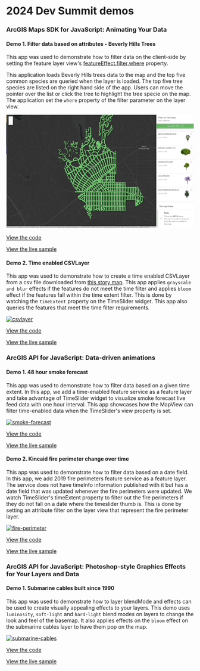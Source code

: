# 2024 Dev Summit demos

### ArcGIS Maps SDK for JavaScript: Animating Your Data​

<a name="client-side-featurelayer"/>

#### Demo 1. Filter data based on attributes - Beverly Hills Trees

This app was used to demonstrate how to filter data on the client-side by setting the feature layer view's [featureEffect.filter.where](https://developers.arcgis.com/javascript/latest/api-reference/esri-layers-support-FeatureFilter.html) property.

This application loads Beverly Hills trees data to the map and the top five common species are queried when the layer is loaded. The top five tree species are listed on the right hand side of the app. Users can move the pointer over the list or click the tree to highlight the tree specie on the map. The application set the `where` property of the filter parameter on the layer view.

[![attribute-filter](https://github.com/ubatsukh/arcgis-js-api-demos/blob/master/devsummit2024/images/beverly-hills-trees.gif)](https://ubatsukh.github.io/arcgis-js-api-demos/devsummit2024/beverly-hills-trees.html)

[View the code](https://github.com/ubatsukh/arcgis-js-api-demos/blob/master/devsummit2024/beverly-hills-trees.html)

[View the live sample](https://ubatsukh.github.io/arcgis-js-api-demos/devsummit2024/beverly-hills-trees.html)

<a name="time-enabled-csv"/>

#### Demo 2. Time enabled CSVLayer

This app was used to demonstrate how to create a time enabled CSVLayer from a csv file downloaded from [this story map](http://storymaps.esri.com/stories/2016/nps-centennial/). This app applies `grayscale and blur` effects if the features do not meet the time filter and applies `bloom` effect if the features fall within the time extent filter. This is done by watching the `timeExtent` property on the TimeSlider widget. This app also queries the features that meet the time filter requirements. <br/>

[![csvlayer](https://github.com/ubatsukh/arcgis-js-api-demos/blob/master/devsummit2021/images/time-enabled-csvlayer.gif)](https://ubatsukh.github.io/arcgis-js-api-demos/devsummit2021/csvLayer-nps/)

[View the code](https://github.com/ubatsukh/arcgis-js-api-demos/tree/master/devsummit2021/csvLayer-nps)

[View the live sample](https://ubatsukh.github.io/arcgis-js-api-demos/devsummit2021/csvLayer-nps/)

### ArcGIS API for JavaScript: Data-driven animations

<a name="time-enabled-layer"/>

#### Demo 1. 48 hour smoke forecast

This app was used to demonstrate how to filter data based on a given time extent. In this app, we add a time-enabled feature service as a feature layer and take advantage of TimeSlider widget to visualize smoke forecast live feed data with one hour interval. This app showcases how the MapView can filter time-enabled data when the TimeSlider's view property is set.

[![smoke-forecast](https://github.com/ubatsukh/arcgis-js-api-demos/blob/master/devsummit2021/images/wildfire-effect.gif)](https://ubatsukh.github.io/arcgis-js-api-demos/devsummit2021/effect-wildfires/)

[View the code](https://github.com/ubatsukh/arcgis-js-api-demos/tree/master/devsummit2021/effect-wildfires)

[View the live sample](https://ubatsukh.github.io/arcgis-js-api-demos/devsummit2021/effect-wildfires/)

<a name="filter-by-date"/>

#### Demo 2. Kincaid fire perimeter change over time

This app was used to demonstrate how to filter data based on a date field. In this app, we add 2019 fire perimeters feature service as a feature layer. The service does not have timeInfo information published with it but has a date field that was updated whenever the fire perimeters were updated. We watch TimeSlider's timeExtent property to filter out the fire perimeters if they do not fall on a date where the timeslider thumb is. This is done by setting an attribute filter on the layer view that represent the fire perimeter layer.

[![fire-perimeter](https://github.com/ubatsukh/arcgis-js-api-demos/blob/master/devsummit2021/images/fire-perimeter.gif)](https://ubatsukh.github.io/arcgis-js-api-demos/devsummit2021/fire-perimeter/)

[View the code](https://github.com/ubatsukh/arcgis-js-api-demos/tree/master/devsummit2021/fire-perimeter)

[View the live sample](https://ubatsukh.github.io/arcgis-js-api-demos/devsummit2021/fire-perimeter/)

### ArcGIS API for JavaScript: Photoshop-style Graphics Effects for Your Layers and Data

<a name="submarine-cables"/>

#### Demo 1. Submarine cables built since 1990

This app was used to demonstrate how to layer blendMode and effects can be used to create visually appealing effects to your layers. This demo uses `luminosity`, `soft-light` and `hard-light` blend modes on layers to change the look and feel of the basemap. It also applies effects on the `bloom` effect on the submarine cables layer to have them pop on the map.

[![submarine-cables](https://github.com/ubatsukh/arcgis-js-api-demos/blob/master/devsummit2021/images/submarine-cables.png)](https://ubatsukh.github.io/arcgis-js-api-demos/devsummit2021/submarine-cables/)

[View the code](https://github.com/ubatsukh/arcgis-js-api-demos/tree/master/devsummit2021/submarine-cables)

[View the live sample](https://ubatsukh.github.io/arcgis-js-api-demos/devsummit2021/submarine-cables/)
